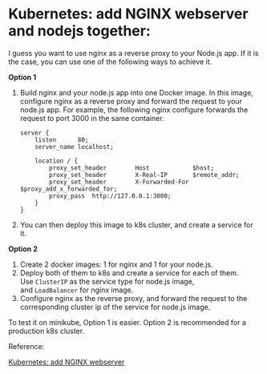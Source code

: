 # Kubernetes: add NGINX webserver and nodejs together:

I guess you want to use nginx as a reverse proxy to your Node.js app. If it is the case, you can use one of the following ways to achieve it.

**Option 1**

1. Build nginx and your node.js app into one Docker image. In this image, configure nginx as a reverse proxy and forward the request to your node.js app. For example, the following nginx configure forwards the request to port 3000 in the same container.
    
    ```
    server {
        listen      80;
        server_name localhost;
    
        location / {
            proxy_set_header        Host            $host;
            proxy_set_header        X-Real-IP       $remote_addr;
            proxy_set_header        X-Forwarded-For $proxy_add_x_forwarded_for;
            proxy_pass  http://127.0.0.1:3000;
        }
    }
    
    ```
    
2. You can then deploy this image to k8s cluster, and create a service for it.

**Option 2**

1. Create 2 docker images: 1 for nginx and 1 for your node.js.
2. Deploy both of them to k8s and create a service for each of them. Use `ClusterIP` as the service type for node.js image, and `LoadBalancer` for nginx image.
3. Configure nginx as the reverse proxy, and forward the request to the corresponding cluster ip of the service for node.js image.

To test it on minikube, Option 1 is easier. Option 2 is recommended for a production k8s cluster.

Reference: 

[Kubernetes: add NGINX webserver](https://stackoverflow.com/questions/49777552/kubernetes-add-nginx-webserver/49778305)